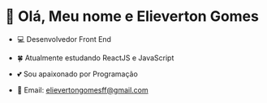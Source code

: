 # 👋 Olá, Meu nome e Elieverton Gomes

- 💻 Desenvolvedor Front End
- 🍀 Atualmente estudando ReactJS e JavaScript
- 💕 Sou apaixonado por Programação

- 💌 Email: elievertongomesff@gmail.com 

<div>
    <a href="elievertongomes.site/"></a>
</div>
